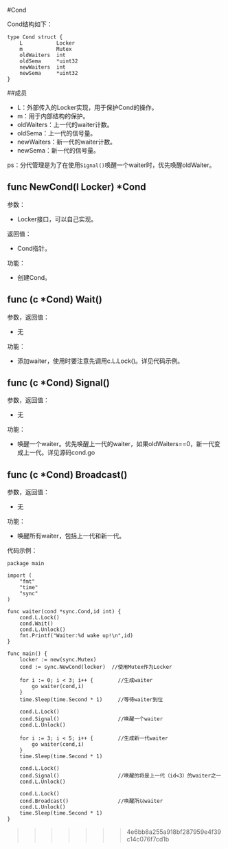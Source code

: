 #Cond

Cond结构如下：

	type Cond struct {
		L			Locker
		m			Mutex
		oldWaiters	int
		oldSema		*uint32
		newWaiters	int
		newSema		*uint32
	}
	
##成员

-	L：外部传入的Locker实现，用于保护Cond的操作。
-	m：用于内部结构的保护。
-	oldWaiters：上一代的waiter计数。
-	oldSema：上一代的信号量。
-	newWaiters：新一代的waiter计数。
-	newSema：新一代的信号量。

ps：分代管理是为了在使用`Signal()`唤醒一个waiter时，优先唤醒oldWaiter。

## func NewCond(l Locker) *Cond

参数：

-	Locker接口，可以自己实现。

返回值：

-	Cond指针。

功能：

-	创建Cond。

## func (c *Cond) Wait()

参数，返回值：

-	无

功能：

-	添加waiter，使用时要注意先调用c.L.Lock()。详见代码示例。

## func (c *Cond) Signal()

参数，返回值：

-	无

功能：

-	唤醒一个waiter。优先唤醒上一代的waiter，如果oldWaiters==0，新一代变成上一代。详见源码cond.go

## func (c *Cond) Broadcast()

参数，返回值：

-	无

功能：

-	唤醒所有waiter，包括上一代和新一代。


代码示例：


	package main

	import (
    	"fmt"
    	"time"
    	"sync"
	)

	func waiter(cond *sync.Cond,id int) {
    	cond.L.Lock()
    	cond.Wait()
    	cond.L.Unlock()
    	fmt.Printf("Waiter:%d wake up!\n",id)
	}

	func main() {
    	locker := new(sync.Mutex)
    	cond := sync.NewCond(locker)  //使用Mutex作为Locker
    
    	for i := 0; i < 3; i++ {		//生成waiter
        	go waiter(cond,i)
    	}
    	time.Sleep(time.Second * 1)		//等待waiter到位

    	cond.L.Lock()
    	cond.Signal()					//唤醒一个waiter
    	cond.L.Unlock()

    	for i := 3; i < 5; i++ {		//生成新一代waiter
        	go waiter(cond,i)
    	}
    	time.Sleep(time.Second * 1)

    	cond.L.Lock()
    	cond.Signal()					//唤醒的将是上一代（id<3）的waiter之一
    	cond.L.Unlock()

    	cond.L.Lock()
    	cond.Broadcast()				//唤醒所以waiter
    	cond.L.Unlock()
    	time.Sleep(time.Second * 1)
	}
>>>>>>> 4e6bb8a255a918bf287959e4f39c14c076f7cd1b

